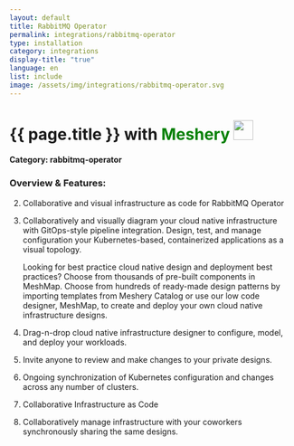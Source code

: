 ```yaml
---
layout: default
title: RabbitMQ Operator
permalink: integrations/rabbitmq-operator
type: installation
category: integrations
display-title: "true"
language: en
list: include
image: /assets/img/integrations/rabbitmq-operator.svg
---
```


<h1>{{ page.title }} with <span style="font-weight: bold; color: green;">Meshery</span> <img src="{{ page.image }}" style="width: 35px; height: 35px;" /></h1>


#### Category: rabbitmq-operator

### Overview & Features:
2. Collaborative and visual infrastructure as code for RabbitMQ Operator

4. 
    Collaboratively and visually diagram your cloud native infrastructure with GitOps-style pipeline integration. Design, test, and manage configuration your Kubernetes-based, containerized applications as a visual topology.



    Looking for best practice cloud native design and deployment best practices? Choose from thousands of pre-built components in MeshMap. Choose from hundreds of ready-made design patterns by importing templates from Meshery Catalog or use our low code designer, MeshMap, to create and deploy your own cloud native infrastructure designs.



5. Drag-n-drop cloud native infrastructure designer to configure, model, and deploy your workloads.

6. Invite anyone to review and make changes to your private designs.

7. Ongoing synchronization of Kubernetes configuration and changes across any number of clusters.

8. Collaborative Infrastructure as Code

9. Collaboratively manage infrastructure with your coworkers synchronously sharing the same designs.

